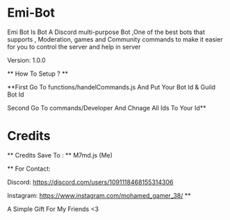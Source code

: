 # Emi-Bot

Emi Bot Is Bot  A Discord multi-purpose Bot ,One of the best bots that supports , Moderation, games and Community commands to make it easier for you to control the server and help in server 

Version: 1.0.0

** How To Setup ? **

**First Go To functions/handelCommands.js  And Put Your Bot Id & Guild Bot Id

Second Go To commands/Developer And Chnage All Ids To Your Id**

# Credits

** Credits Save To : ** M7md.js (Me)

** For Contact: 

Discord: https://discord.com/users/1091118468155314306

Instagram: https://www.instagram.com/mohamed_gamer_38/ **

A Simple Gift For My Friends <3 
